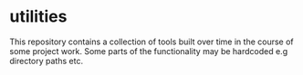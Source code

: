 # utilities 

This repository contains a collection of tools built over time in the
course of some project work. Some parts of the functionality may be
hardcoded e.g directory paths etc.